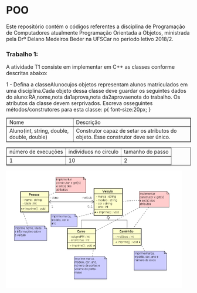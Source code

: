 # POO
Este repositório contém o códigos referentes a disciplina de Programação de Computadores atualmente Programação Orientada a Objetos, ministrada pela Drº Delano Medeiros Beder na UFSCar no periodo letivo 2018/2.

<h3><b>Trabalho 1:</b></h3>
<p>A atividade T1 consiste em implementar em C++ as classes conforme descritas abaixo:</p>
1 - Defina a classeAlunocujos objetos representam alunos matriculados em uma disciplina.Cada objeto dessa classe deve guardar os seguintes dados do aluno:RA,nome,nota da1aprova,nota  da2aprovaenota  do  trabalho. Os atributos da classe devem serprivados. Escreva osseguintes métodos/construtores para esta classe:
<table border="1"><tr><td>Nome</td><td>Descrição</td></tr>
<tr>p{
    font-size:20px;
<td>Aluno(int, string, double, double, double)</td><td>Construtor capaz de setar os atributos do objeto. Esse construtor deve ser único.</td>}</tr></table>





<table border="1"><tr><td>número de execuções</td><td>individuos no circulo</td><td>tamanho do passo</td></tr>
<tr><td>1</td><td>10</td><td>2</td></tr></table>


<img src="https://github.com/gabriel61944307/POO/blob/master/Trabalho_2/T2_POO.png" alt="some text" width=480 height=320>
